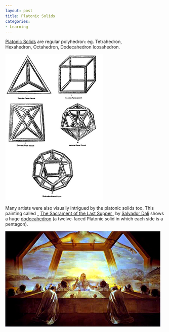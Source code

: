 ```yaml
---
layout: post
title: Platonic Solids
categories:
- Learning
---
```



[Platonic Solids](http://en.wikipedia.org/wiki/Platonic_solid) are regular polyhedron: eg. Tetrahedron, Hexahedron, Octahedron, Dodecahedron Icosahedron.

![](/img/platonic.jpg)

Many artists were also visually intrigued by the platonic solids too. This painting called _ [The Sacrament of the Last Supper](http://www.fulcrumgallery.com/print_25282.aspx)_ by [Salvador Dali](http://en.wikipedia.org/wiki/Salvador_Dal%C3%AD) shows a huge [dodecahedron](http://en.wikipedia.org/wiki/Dodecahedron) (a twelve-faced Platonic solid in which each side is a pentagon).

![](/img/dali62.jpg)
